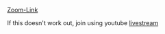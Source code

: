 [ Zoom-Link](https://zoom.us/j/93192361798?pwd=ZW1TdnpWK2RWeE9OZW1YYWVRM1lWdz09)

If this doesn't work out, join using youtube [livestream](https://youtu.be/eJKGsT7HB5g)
